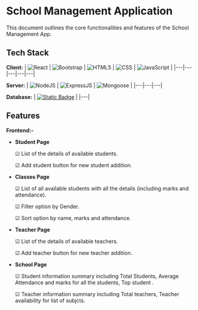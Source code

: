 
# School Management Application

This document outlines the core functionalities and features of the School Management App.



## Tech Stack

**Client:**
| ![React](https://img.shields.io/badge/React-212121?logo=react&labelColor=black) | ![Bootstrap](https://img.shields.io/badge/Bootstrap-212121?logo=bootstrap&labelColor=white) | ![HTML5](https://img.shields.io/badge/HTML-212121?logo=html5&labelColor=white) | ![CSS](https://img.shields.io/badge/CSS-212121?logo=css3&labelColor=grey) | ![JavaScript](https://img.shields.io/badge/JavaScript-212121?logo=javascript&labelColor=grey) |
|---|---|---|---|---|

**Server:**
| ![NodeJS](https://img.shields.io/badge/NodeJS-212121?logo=nodedotjs&labelColor=grey) | ![ExpressJS](https://img.shields.io/badge/ExpressJS-212121?logo=express&labelColor=grey) | ![Mongoose](https://img.shields.io/badge/Mongoose-212121?logo=mongoose&labelColor=black)  |
|---|---|---|


**Database:**
| [![Static Badge](https://img.shields.io/badge/MongoDB-212121?logo=mongodb&labelColor=grey)](#) |
|---|



## Features

**Frontend:-**

- **Student Page**

    ☑  List of the details of available students.

    ☑  Add student button for new student addition.

- **Classes Page**

    ☑  List of all available students with all the details (including marks and attendance).

    ☑  Filter option by Gender.

    ☑  Sort option by name, marks and attendance.

- **Teacher Page**

    ☑  List of the details of available teachers.

    ☑  Add teacher button for new teacher addition.

- **School Page**

    ☑  Student information summary including Total Students, Average Attendance and marks for all the students, Top student .

    ☑  Teacher information summary including Total teachers, Teacher availability for list of subjcts.
